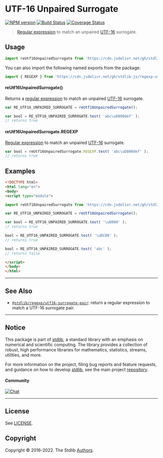 <!--

@license Apache-2.0

Copyright (c) 2018 The Stdlib Authors.

Licensed under the Apache License, Version 2.0 (the "License");
you may not use this file except in compliance with the License.
You may obtain a copy of the License at

   http://www.apache.org/licenses/LICENSE-2.0

Unless required by applicable law or agreed to in writing, software
distributed under the License is distributed on an "AS IS" BASIS,
WITHOUT WARRANTIES OR CONDITIONS OF ANY KIND, either express or implied.
See the License for the specific language governing permissions and
limitations under the License.

-->

# UTF-16 Unpaired Surrogate

[![NPM version][npm-image]][npm-url] [![Build Status][test-image]][test-url] [![Coverage Status][coverage-image]][coverage-url] <!-- [![dependencies][dependencies-image]][dependencies-url] -->

> [Regular expression][mdn-regexp] to match an unpaired [UTF-16][utf-16] surrogate.



<section class="usage">

## Usage

<!-- eslint-disable id-length -->

```javascript
import reUtf16UnpairedSurrogate from 'https://cdn.jsdelivr.net/gh/stdlib-js/regexp-utf16-unpaired-surrogate@esm/index.mjs';
```

You can also import the following named exports from the package:

```javascript
import { REGEXP } from 'https://cdn.jsdelivr.net/gh/stdlib-js/regexp-utf16-unpaired-surrogate@esm/index.mjs';
```

#### reUtf16UnpairedSurrogate()

Returns a [regular expression][mdn-regexp] to match an unpaired [UTF-16][utf-16] surrogate. 

<!-- eslint-disable id-length -->

```javascript
var RE_UTF16_UNPAIRED_SURROGATE = reUtf16UnpairedSurrogate();

var bool = RE_UTF16_UNPAIRED_SURROGATE.test( 'abc\uD800def' );
// returns true
```

#### reUtf16UnpairedSurrogate.REGEXP

[Regular expression][mdn-regexp] to match an unpaired [UTF-16][utf-16] surrogate. 

```javascript
var bool = reUtf16UnpairedSurrogate.REGEXP.test( 'abc\uD800def' );
// returns true
```

</section>

<!-- /.usage -->

<section class="examples">

## Examples

<!-- eslint-disable id-length -->

<!-- eslint no-undef: "error" -->

```html
<!DOCTYPE html>
<html lang="en">
<body>
<script type="module">

import reUtf16UnpairedSurrogate from 'https://cdn.jsdelivr.net/gh/stdlib-js/regexp-utf16-unpaired-surrogate@esm/index.mjs';

var RE_UTF16_UNPAIRED_SURROGATE = reUtf16UnpairedSurrogate();

var bool = RE_UTF16_UNPAIRED_SURROGATE.test( '\uD800' );
// returns true

bool = RE_UTF16_UNPAIRED_SURROGATE.test( '\uDC00' );
// returns true

bool = RE_UTF16_UNPAIRED_SURROGATE.test( 'abc' );
// returns false

</script>
</body>
</html>
```

</section>

<!-- /.examples -->

<!-- Section for related `stdlib` packages. Do not manually edit this section, as it is automatically populated. -->

<section class="related">

* * *

## See Also

-   <span class="package-name">[`@stdlib/regexp/utf16-surrogate-pair`][@stdlib/regexp/utf16-surrogate-pair]</span><span class="delimiter">: </span><span class="description">return a regular expression to match a UTF-16 surrogate pair.</span>

</section>

<!-- /.related -->

<!-- Section for all links. Make sure to keep an empty line after the `section` element and another before the `/section` close. -->


<section class="main-repo" >

* * *

## Notice

This package is part of [stdlib][stdlib], a standard library with an emphasis on numerical and scientific computing. The library provides a collection of robust, high performance libraries for mathematics, statistics, streams, utilities, and more.

For more information on the project, filing bug reports and feature requests, and guidance on how to develop [stdlib][stdlib], see the main project [repository][stdlib].

#### Community

[![Chat][chat-image]][chat-url]

---

## License

See [LICENSE][stdlib-license].


## Copyright

Copyright &copy; 2016-2022. The Stdlib [Authors][stdlib-authors].

</section>

<!-- /.stdlib -->

<!-- Section for all links. Make sure to keep an empty line after the `section` element and another before the `/section` close. -->

<section class="links">

[npm-image]: http://img.shields.io/npm/v/@stdlib/regexp-utf16-unpaired-surrogate.svg
[npm-url]: https://npmjs.org/package/@stdlib/regexp-utf16-unpaired-surrogate

[test-image]: https://github.com/stdlib-js/regexp-utf16-unpaired-surrogate/actions/workflows/test.yml/badge.svg?branch=main
[test-url]: https://github.com/stdlib-js/regexp-utf16-unpaired-surrogate/actions/workflows/test.yml?query=branch:main

[coverage-image]: https://img.shields.io/codecov/c/github/stdlib-js/regexp-utf16-unpaired-surrogate/main.svg
[coverage-url]: https://codecov.io/github/stdlib-js/regexp-utf16-unpaired-surrogate?branch=main

<!--

[dependencies-image]: https://img.shields.io/david/stdlib-js/regexp-utf16-unpaired-surrogate.svg
[dependencies-url]: https://david-dm.org/stdlib-js/regexp-utf16-unpaired-surrogate/main

-->

[chat-image]: https://img.shields.io/gitter/room/stdlib-js/stdlib.svg
[chat-url]: https://gitter.im/stdlib-js/stdlib/

[stdlib]: https://github.com/stdlib-js/stdlib

[stdlib-authors]: https://github.com/stdlib-js/stdlib/graphs/contributors

[umd]: https://github.com/umdjs/umd
[es-module]: https://developer.mozilla.org/en-US/docs/Web/JavaScript/Guide/Modules

[deno-url]: https://github.com/stdlib-js/regexp-utf16-unpaired-surrogate/tree/deno
[umd-url]: https://github.com/stdlib-js/regexp-utf16-unpaired-surrogate/tree/umd
[esm-url]: https://github.com/stdlib-js/regexp-utf16-unpaired-surrogate/tree/esm
[branches-url]: https://github.com/stdlib-js/regexp-utf16-unpaired-surrogate/blob/main/branches.md

[stdlib-license]: https://raw.githubusercontent.com/stdlib-js/regexp-utf16-unpaired-surrogate/main/LICENSE

[mdn-regexp]: https://developer.mozilla.org/en-US/docs/Web/JavaScript/Guide/Regular_Expressions

[utf-16]: https://en.wikipedia.org/wiki/UTF-16

<!-- <related-links> -->

[@stdlib/regexp/utf16-surrogate-pair]: https://github.com/stdlib-js/regexp-utf16-surrogate-pair/tree/esm

<!-- </related-links> -->

</section>

<!-- /.links -->
